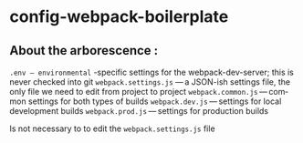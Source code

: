 # config-webpack-boilerplate

## About the arborescence : 

`.env — envi­ron­men­tal` -spe­cif­ic set­tings for the webpack-dev-server; this is nev­er checked into git
`webpack.settings.js` — a JSON-ish set­tings file, the only file we need to edit from project to project
`webpack.common.js` — com­mon set­tings for both types of builds
`webpack.dev.js` — set­tings for local devel­op­ment builds
`webpack.prod.js` — set­tings for pro­duc­tion builds

Is not necessary to to edit the `webpack.settings.js` file